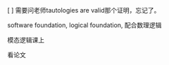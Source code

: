  [ ] 需要问老师tautologies are valid那个证明，忘记了。


software foundation, logical foundation, 配合数理逻辑

模态逻辑课上

看论文